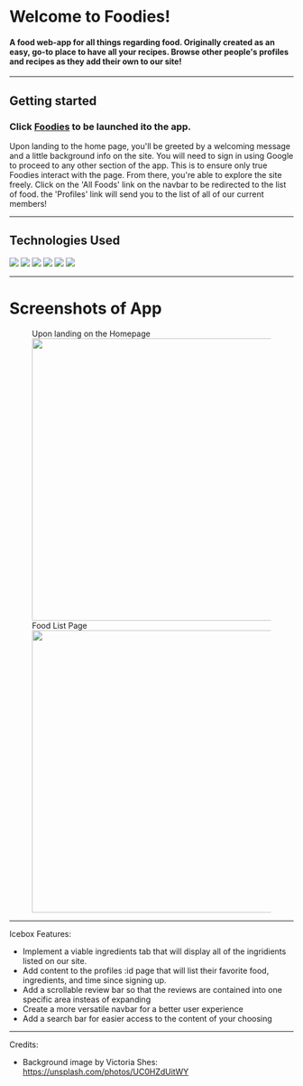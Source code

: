 # Welcome to Foodies!
#### A food web-app for all things regarding food. Originally created as an easy, go-to place to have all your recipes. Browse other people's profiles and recipes as they add their own to our site!

---

## Getting started

### Click <a href="http://fabian-foodies.herokuapp.com/" target="_blank">Foodies</a> to be launched ito the app.

Upon landing to the home page, you'll be greeted by a welcoming message and a little background info on the site. You will need to sign in using Google to proceed to any other section of the app. This is to ensure only true Foodies interact with the page. From there, you're able to explore the site freely. Click on the 'All Foods' link on the navbar to be redirected to the list of food. the 'Profiles' link will send you to the list of all of our current members! 

---

## Technologies Used
<img src="https://img.shields.io/badge/JavaScript-F7DF1E?style=for-the-badge&logo=javascript&logoColor=black">
<img src="https://img.shields.io/badge/Node.js-43853D?style=for-the-badge&logo=node.js&logoColor=white">
<img src="https://img.shields.io/badge/MongoDB-4EA94B?style=for-the-badge&logo=mongodb&logoColor=white">
<img src="https://img.shields.io/badge/Bootstrap-563D7C?style=for-the-badge&logo=bootstrap&logoColor=white">
<img src="https://img.shields.io/badge/Express.js-404D59?style=for-the-badge">
<img src="https://img.shields.io/badge/CSS3-1572B6?style=for-the-badge&logo=css3&logoColor=white">

---

# Screenshots of App

<figure>
  <figcaption> Upon landing on the Homepage</figcaption>
  <img src="https://i.imgur.com/K2IZyGV.jpg" width="500" height="">
  <figcaption> Food List Page </figcaption>
  <img src="https://i.imgur.com/Iivky87.jpg" width="500" height="">
</figure>

---

Icebox Features:

* Implement a viable ingredients tab that will display all of the ingridients listed on our site.
* Add content to the profiles :id page that will list their favorite food, ingredients, and time since signing up.
* Add a scrollable review bar so that the reviews are contained into one specific area insteas of expanding
* Create a more versatile navbar for a better user experience
* Add a search bar for easier access to the content of your choosing

---
Credits: 
  - Background image by Victoria Shes: https://unsplash.com/photos/UC0HZdUitWY